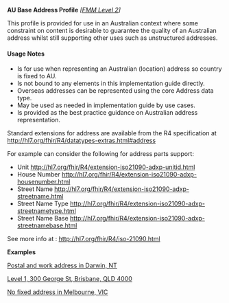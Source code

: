 **AU Base Address Profile** *[[FMM Level 2](guidance.html)]*

This profile is provided for use in an Australian context where some constraint on content is desirable to guarantee the quality of an Australian address whilst still supporting
other uses such as unstructured addresses. 

#### Usage Notes
* Is for use when representing an Australian (location) address so country is fixed to AU.
* Is not bound to any elements in this implementation guide directly.
* Overseas addresses can be represented using the core Address data type.
* May be used as needed in implementation guide by use cases.
* Is provided as the best practice guidance on Australian address representation.


Standard extensions for address are available from the R4 specification at http://hl7.org/fhir/R4/datatypes-extras.html#address

For example can consider the following for address parts support:
* Unit http://hl7.org/fhir/R4/extension-iso21090-adxp-unitid.html
* House Number http://hl7.org/fhir/R4/extension-iso21090-adxp-housenumber.html
* Street Name http://hl7.org/fhir/R4/extension-iso21090-adxp-streetname.html
* Street Name Type http://hl7.org/fhir/R4/extension-iso21090-adxp-streetnametype.html
* Street Name Base http://hl7.org/fhir/R4/extension-iso21090-adxp-streetnamebase.html

See more info at : http://hl7.org/fhir/R4/iso-21090.html


**Examples**

[Postal and work address in Darwin, NT](Patient-address-example0.html)

[Level 1, 300 George St, Brisbane, QLD 4000](Patient-address-example1.html)

[No fixed address in Melbourne, VIC](Patient-address-example2.html)
